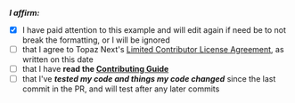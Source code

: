 <!-- remove space and place 'x' mark between square [] brackets or click the checkbox after saving to affirm: -->
**_I affirm:_**
- [x] I have paid attention to this example and will edit again if need be to not break the formatting, or I will be ignored
- [ ] that I agree to Topaz Next's [Limited Contributor License Agreement](https://github.com/DerpyProjectGroup/topaz/blob/base/.github/CONTRIBUTOR_AGREEMENT.md), as written on this date
- [ ] that I have **read the [Contributing Guide](https://github.com/DerpyProjectGroup/topaz/blob/base/CONTRIBUTING.md)**
- [ ] that I've _**tested my code and things my code changed**_ since the last commit in the PR, and will test after any later commits
